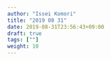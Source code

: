 ```yaml
---
author: "Issei Komori"
title: "2019 08 31"
date: 2019-08-31T23:56:43+09:00
draft: true
tags: [""]
weight: 10
---
```



